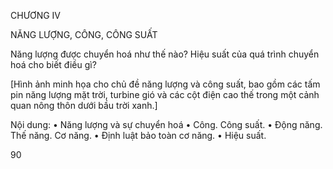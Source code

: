 CHƯƠNG IV

NĂNG LƯỢNG, CÔNG, CÔNG SUẤT

Năng lượng được chuyển hoá như thế nào? Hiệu suất của quá trình chuyển hoá cho biết điều gì?

[Hình ảnh minh họa cho chủ đề năng lượng và công suất, bao gồm các tấm pin năng lượng mặt trời, turbine gió và các cột điện cao thế trong một cảnh quan nông thôn dưới bầu trời xanh.]

Nội dung:
• Năng lượng và sự chuyển hoá
• Công. Công suất.
• Động năng. Thế năng. Cơ năng.
• Định luật bảo toàn cơ năng.
• Hiệu suất.

90